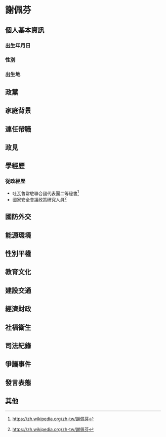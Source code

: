 # 謝佩芬

## 個人基本資訊

### 出生年月日

### 性別

### 出生地

## 政黨

## 家庭背景

## 連任帶職

## 政見

## 學經歷

### 從政經歷

- 吐瓦魯常駐聯合國代表團二等秘書[^1]
- 國家安全會議政策研究人員[^1]

[^1]:https://zh.wikipedia.org/zh-tw/謝佩芬

## 國防外交

## 能源環境

## 性別平權

## 教育文化

## 建設交通

## 經濟財政

## 社福衛生

## 司法紀錄

## 爭議事件

## 發言表態

## 其他
